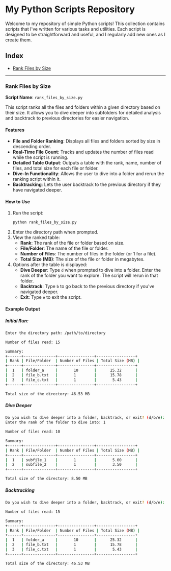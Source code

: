 # My Python Scripts Repository

Welcome to my repository of simple Python scripts! This collection contains scripts that I've written for various tasks and utilities. Each script is designed to be straightforward and useful, and I regularly add new ones as I create them.

## Index

- [Rank Files by Size](#rank-files-by-size)

---

### Rank Files by Size

**Script Name**: `rank_files_by_size.py`

This script ranks all the files and folders within a given directory based on their size. It allows you to dive deeper into subfolders for detailed analysis and backtrack to previous directories for easier navigation.

#### Features
- **File and Folder Ranking**: Displays all files and folders sorted by size in descending order.
- **Real-Time File Count**: Tracks and updates the number of files read while the script is running.
- **Detailed Table Output**: Outputs a table with the rank, name, number of files, and total size for each file or folder.
- **Dive-In Functionality**: Allows the user to dive into a folder and rerun the ranking script within it.
- **Backtracking**: Lets the user backtrack to the previous directory if they have navigated deeper.

#### How to Use
1. Run the script:
   ```bash
   python rank_files_by_size.py
2. Enter the directory path when prompted.
3. View the ranked table:
   - **Rank**: The rank of the file or folder based on size.
   - **File/Folder**: The name of the file or folder.
   - **Number of Files**: The number of files in the folder (or 1 for a file).
   - **Total Size (MB)**: The size of the file or folder in megabytes.
4. Options after the table is displayed:
   - **Dive Deeper**: Type `d` when prompted to dive into a folder. Enter the rank of the folder you want to explore. The script will rerun in that folder.
   - **Backtrack**: Type `b` to go back to the previous directory if you've navigated deeper.
   - **Exit**: Type `e` to exit the script.

#### Example Output
##### Initial Run:
```bash
Enter the directory path: /path/to/directory

Number of files read: 15

Summary:
+------+--------------+----------------+-----------------+
| Rank | File/Folder  | Number of Files | Total Size (MB) |
+------+--------------+----------------+-----------------+
|  1   | folder_a     |       10       |      25.32      |
|  2   | file_b.txt   |       1        |      15.78      |
|  3   | file_c.txt   |       1        |       5.43      |
+------+--------------+----------------+-----------------+

Total size of the directory: 46.53 MB
```
##### Dive Deeper
```bash
Do you wish to dive deeper into a folder, backtrack, or exit? (d/b/e): d
Enter the rank of the folder to dive into: 1

Number of files read: 10

Summary:
+------+--------------+----------------+-----------------+
| Rank | File/Folder  | Number of Files | Total Size (MB) |
+------+--------------+----------------+-----------------+
|  1   | subfile_1    |       1        |       5.00      |
|  2   | subfile_2    |       1        |       3.50      |
+------+--------------+----------------+-----------------+

Total size of the directory: 8.50 MB
```
##### Backtracking
```bash
Do you wish to dive deeper into a folder, backtrack, or exit? (d/b/e): b

Number of files read: 15

Summary:
+------+--------------+----------------+-----------------+
| Rank | File/Folder  | Number of Files | Total Size (MB) |
+------+--------------+----------------+-----------------+
|  1   | folder_a     |       10       |      25.32      |
|  2   | file_b.txt   |       1        |      15.78      |
|  3   | file_c.txt   |       1        |       5.43      |
+------+--------------+----------------+-----------------+

Total size of the directory: 46.53 MB
```